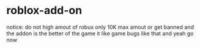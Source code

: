 # roblox-add-on
notice: do not high amout of robux only 10K max amout or get banned and the addon is the better of the game it like game bugs like that and yeah go now
